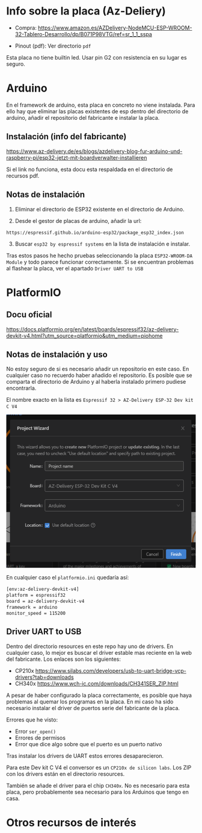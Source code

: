 # Info sobre la placa (Az-Deliery)

- Compra: https://www.amazon.es/AZDelivery-NodeMCU-ESP-WROOM-32-Tablero-Desarrollo/dp/B071P98VTG/ref=sr_1_1_sspa

- Pinout (pdf): Ver directorio `pdf`

Esta placa no tiene builtin led. Usar pin G2 con resistencia en su lugar es seguro.

# Arduino

En el framework de arduino, esta placa en concreto no viene instalada. Para ello hay que eliminar las placas existentes de esp dentro del directorio de arduino, añadir el repositorio del fabricante e instalar la placa.

## Instalación (info del fabricante)

https://www.az-delivery.de/es/blogs/azdelivery-blog-fur-arduino-und-raspberry-pi/esp32-jetzt-mit-boardverwalter-installieren

Si el link no funciona, esta docu esta respaldada en el directorio de recursos pdf.

## Notas de instalación

1. Eliminar el directorio de ESP32 existente en el directorio de Arduino.

2. Desde el gestor de placas de arduino, añadir la url:
```
https://espressif.github.io/arduino-esp32/package_esp32_index.json
```
3. Buscar `esp32 by espressif systems` en la lista de instalación e instalar.

Tras estos pasos he hecho pruebas seleccionando la placa `ESP32-WROOM-DA Module` y todo parece funcionar correctamente. Si se encuentran problemas al flashear la placa, ver el apartado `Driver UART to USB`

# PlatformIO

## Docu oficial

 https://docs.platformio.org/en/latest/boards/espressif32/az-delivery-devkit-v4.html?utm_source=platformio&utm_medium=piohome

## Notas de instalación y uso

No estoy seguro de si es necesario añadir un repositorio en este caso. En cualquier caso no recuerdo haber añadido el repositorio. Es posible que se comparta el directorio de Arduino y al haberla instalado primero pudiese encontrarla.

El nombre exacto en la lista es `Espressif 32 > AZ-Delivery ESP-32 Dev kit C V4`

![Ejemplo de config](resources/img/platformio-board-config.png)

En cualquier caso el `platformio.ini` quedaría así:

```
[env:az-delivery-devkit-v4]
platform = espressif32
board = az-delivery-devkit-v4
framework = arduino
monitor_speed = 115200
```

## Driver UART to USB

Dentro del directorio resources en este repo hay uno de drivers. En cualquier caso, lo mejor es buscar el driver estable mas reciente en la web del fabricante. Los enlaces son los siguientes:

- CP210x https://www.silabs.com/developers/usb-to-uart-bridge-vcp-drivers?tab=downloads
- CH340x https://www.wch-ic.com/downloads/CH341SER_ZIP.html

A pesar de haber configurado la placa correctamente, es posible que haya problemas al quemar los programas en la placa. En mi caso ha sido necesario instalar el driver de puertos serie del fabricante de la placa.

Errores que he visto:

 - Error `ser_open()`
 - Errores de permisos
 - Error que dice algo sobre que el puerto es un puerto nativo

Tras instalar los drivers de UART estos errores desaparecieron.

Para este Dev kit C V4 el conversor es un `CP210x de silicon labs`. Los ZIP con los drivers están en el directorio resources.

También se añade el driver para el chip `CH340x`. No es necesario para esta placa, pero probablemente sea necesario para los Arduinos que tengo en casa.

# Otros recursos de interés

